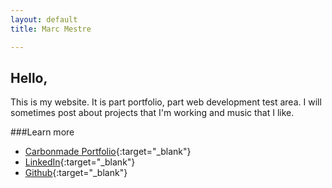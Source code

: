 ```yaml
---
layout: default
title: Marc Mestre

---
```

## Hello,

This is my website. It is part portfolio, part web development test area. I will sometimes post about projects that I'm working and music that I like.

###Learn more

* [Carbonmade Portfolio](https://marcmestre.carbonmade.com/){:target="_blank"}
* [LinkedIn](https://www.linkedin.com/in/marc-mestre-99147721/){:target="_blank"}
* [Github](https://github.com/MarcLightning){:target="_blank"}